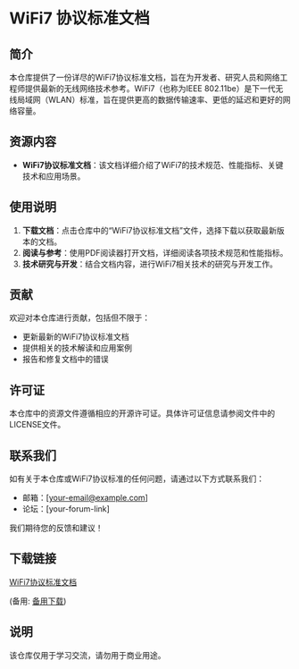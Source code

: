 # WiFi7 协议标准文档

## 简介
本仓库提供了一份详尽的WiFi7协议标准文档，旨在为开发者、研究人员和网络工程师提供最新的无线网络技术参考。WiFi7（也称为IEEE 802.11be）是下一代无线局域网（WLAN）标准，旨在提供更高的数据传输速率、更低的延迟和更好的网络容量。

## 资源内容
- **WiFi7协议标准文档**：该文档详细介绍了WiFi7的技术规范、性能指标、关键技术和应用场景。

## 使用说明
1. **下载文档**：点击仓库中的“WiFi7协议标准文档”文件，选择下载以获取最新版本的文档。
2. **阅读与参考**：使用PDF阅读器打开文档，详细阅读各项技术规范和性能指标。
3. **技术研究与开发**：结合文档内容，进行WiFi7相关技术的研究与开发工作。

## 贡献
欢迎对本仓库进行贡献，包括但不限于：
- 更新最新的WiFi7协议标准文档
- 提供相关的技术解读和应用案例
- 报告和修复文档中的错误

## 许可证
本仓库中的资源文件遵循相应的开源许可证。具体许可证信息请参阅文件中的LICENSE文件。

## 联系我们
如有关于本仓库或WiFi7协议标准的任何问题，请通过以下方式联系我们：
- 邮箱：[your-email@example.com]
- 论坛：[your-forum-link]

我们期待您的反馈和建议！

## 下载链接
[WiFi7协议标准文档](https://pan.quark.cn/s/6a30e3c1e49c) 

(备用: [备用下载](https://pan.baidu.com/s/1Y59L42043mO6H4w4KzeLng?pwd=1234))

## 说明

该仓库仅用于学习交流，请勿用于商业用途。
